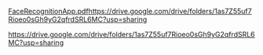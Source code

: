 [FaceRecognitionApp.pdf](https://github.com/user-attachments/files/16433600/FaceRecognitionApp.pdf)https://drive.google.com/drive/folders/1as7Z55uf7Rioeo0sGh9yG2qfrdSRL6MC?usp=sharing

https://drive.google.com/drive/folders/1as7Z55uf7Rioeo0sGh9yG2qfrdSRL6MC?usp=sharing
